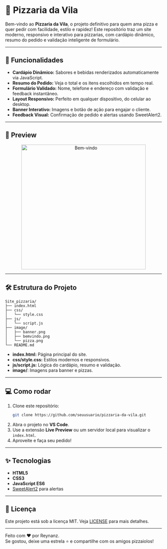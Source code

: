 # 🍕 Pizzaria da Vila

Bem-vindo ao **Pizzaria da Vila**, o projeto definitivo para quem ama pizza e quer pedir com facilidade, estilo e rapidez! Este repositório traz um site moderno, responsivo e interativo para pizzarias, com cardápio dinâmico, resumo do pedido e validação inteligente de formulário.

---

## 🚀 Funcionalidades

- **Cardápio Dinâmico:** Sabores e bebidas renderizados automaticamente via JavaScript.
- **Resumo do Pedido:** Veja o total e os itens escolhidos em tempo real.
- **Formulário Validado:** Nome, telefone e endereço com validação e feedback instantâneo.
- **Layout Responsivo:** Perfeito em qualquer dispositivo, do celular ao desktop.
- **Banner Interativo:** Imagens e botão de ação para engajar o cliente.
- **Feedback Visual:** Confirmação de pedido e alertas usando SweetAlert2.

---

## 📸 Preview

<div align="center">
  <img src="image/bemvindo.png" alt="Bem-vindo" width="400"/>
</div>

---

## 🛠️ Estrutura do Projeto

```
Site_pizzaria/
├── index.html
├── css/
│   └── style.css
├── js/
│   └── script.js
├── image/
│   ├── banner.png
│   ├── bemvindo.png
│   └── pizza.png
└── README.md
```

- **index.html:** Página principal do site.
- **css/style.css:** Estilos modernos e responsivos.
- **js/script.js:** Lógica do cardápio, resumo e validação.
- **image/**: Imagens para banner e pizzas.

---

## 💻 Como rodar

1. Clone este repositório:
   ```sh
   git clone https://github.com/seuusuario/pizzaria-da-vila.git
   ```
2. Abra o projeto no **VS Code**.
3. Use a extensão **Live Preview** ou um servidor local para visualizar o `index.html`.
4. Aproveite e faça seu pedido!

---

## ✨ Tecnologias

- **HTML5**
- **CSS3**
- **JavaScript ES6**
- [SweetAlert2](https://sweetalert2.github.io/) para alertas

---

## 📄 Licença

Este projeto está sob a licença MIT. Veja [LICENSE](LICENSE) para mais detalhes.

---

Feito com ❤️ por Reynanz.  
Se gostou, deixe uma estrela ⭐ e compartilhe com os amigos pizzaiolos!

